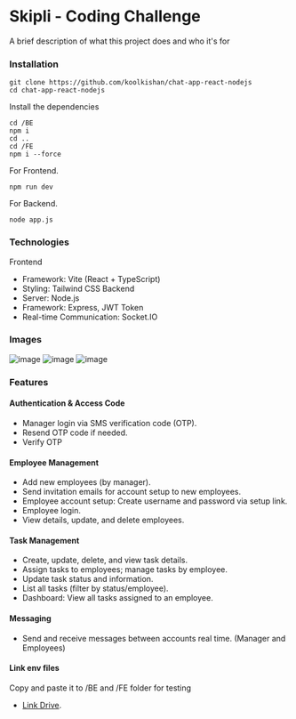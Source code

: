 
# Skipli - Coding Challenge

A brief description of what this project does and who it's for

### Installation

```shell
git clone https://github.com/koolkishan/chat-app-react-nodejs
cd chat-app-react-nodejs
```
Install the dependencies
```shell
cd /BE
npm i
cd ..
cd /FE
npm i --force
```

For Frontend.
```shell
npm run dev
```
For Backend.
```shell
node app.js
```

### Technologies
Frontend
* Framework: Vite (React + TypeScript)
* Styling: Tailwind CSS
Backend
* Server: Node.js
* Framework: Express, JWT Token
* Real-time Communication: Socket.IO


### Images
![image](https://github.com/user-attachments/assets/53668754-39d6-43be-ae8c-c0302db65736)
![image](https://github.com/user-attachments/assets/50bcbf3f-6713-4ada-8987-6eb7f88ca5ac)
![image](https://github.com/user-attachments/assets/d12973ed-f546-47b9-8e10-fc478aa2641d)



### Features
#### Authentication & Access Code

- Manager login via SMS verification code (OTP).
- Resend OTP code if needed.
- Verify OTP

#### Employee Management

- Add new employees (by manager).
- Send invitation emails for account setup to new employees.
- Employee account setup: Create username and password via setup link.
- Employee login.
- View details, update, and delete employees.

#### Task Management

- Create, update, delete, and view task details.
- Assign tasks to employees; manage tasks by employee.
- Update task status and information.
- List all tasks (filter by status/employee).
- Dashboard: View all tasks assigned to an employee.

#### Messaging

- Send and receive messages between accounts real time. (Manager and Employees)


#### Link env files 
Copy and paste it to /BE and /FE folder for testing
- [Link Drive](https://drive.google.com/drive/folders/1x_Tfhc_DVJ6YN9K3r0zW9W-b5u6m20ka?usp=sharing).
